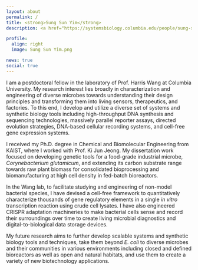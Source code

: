 ```yaml
---
layout: about
permalink: /
title: <strong>Sung Sun Yim</strong>
description: <a href="https://systemsbiology.columbia.edu/people/sung-sun-yim">Postdoctoral Fellow at Columbia University</a> | Systems & Synthetic Biology

profile:
  align: right
  image: Sung Sun Yim.png

news: true
social: true
---
```


I am a postdoctoral fellow in the laboratory of Prof. Harris Wang at Columbia University. My research interest lies broadly in characterization and engineering of diverse microbes towards understanding their design principles and transforming them into living sensors, therapeutics, and factories. To this end, I develop and utilize a diverse set of systems and synthetic biology tools including high-throughput DNA synthesis and sequencing technologies, massively parallel reporter assays, directed evolution strategies, DNA-based cellular recording systems, and cell-free gene expression systems.

I received my Ph.D. degree in Chemical and Biomolecular Engineering from KAIST, where I worked with Prof. Ki Jun Jeong. My dissertation work focused on developing genetic tools for a food-grade industrial microbe, <i>Corynebacterium glutamicum</i>, and extending its carbon substrate range towards raw plant biomass for consolidated bioprocessing and biomanufacturing at high cell density in fed-batch bioreactors.

In the Wang lab, to facilitate studying and engineering of non-model bacterial species, I have devised a cell-free framework to quantitatively characterize thousands of gene regulatory elements in a single <i>in vitro</i> transcription reaction using crude cell lysates. I have also engineered CRISPR adaptation machineries to make bacterial cells sense and record their surroundings over time to create living microbial diagnostics and digital-to-biological data storage devices.

My future research aims to further develop scalable systems and synthetic biology tools and techniques, take them beyond <i>E. coli</i> to diverse microbes and their communities in various environments including closed and defined bioreactors as well as open and natural habitats, and use them to create a variety of new biotechnology applications.